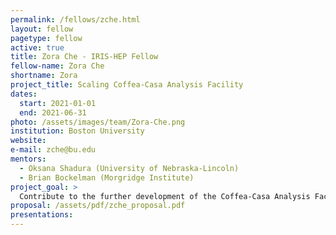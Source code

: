 ```yaml
---
permalink: /fellows/zche.html
layout: fellow
pagetype: fellow
active: true
title: Zora Che - IRIS-HEP Fellow
fellow-name: Zora Che
shortname: Zora
project_title: Scaling Coffea-Casa Analysis Facility
dates:
  start: 2021-01-01
  end: 2021-06-31
photo: /assets/images/team/Zora-Che.png
institution: Boston University
website:
e-mail: zche@bu.edu
mentors:
  - Oksana Shadura (University of Nebraska-Lincoln)
  - Brian Bockelman (Morgridge Institute)
project_goal: >
  Contribute to the further development of the Coffea-Casa Analysis Facility (AF) at University of Nebraska-Lincoln (UNL), to expand a gallery of Coffea-Casa analysis samples with existing analysis from CMS adapted to be executed in AF@UNL. I will facilitate the use of Coffea-Casa AF for Boston University and UNL CMS physicists currently working with NanoAOD datasets and investigation of possibility to use Arrow Dataset API as an input to Coffea for further integration with Skyhook DM.
proposal: /assets/pdf/zche_proposal.pdf
presentations:
---
```

